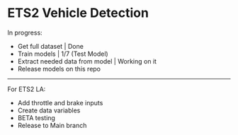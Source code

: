 # ETS2 Vehicle Detection
In progress:
- Get full dataset | Done
- Train models | 1/7 (Test Model)
- Extract needed data from model | Working on it
- Release models on this repo

<hr></hr>

For ETS2 LA:
- Add throttle and brake inputs
- Create data variables
- BETA testing
- Release to Main branch

